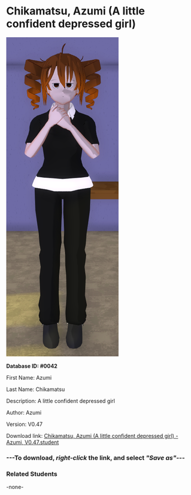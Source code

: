 # Chikamatsu, Azumi (A little confident depressed girl)

<img src="Files/Images/Chikamatsu, Azumi (A little confident depressed girl).png" title="Chikamatsu, Azumi (A little confident depressed girl) - Azumi, V0.47">

**Database ID: #0042**

First Name: Azumi

Last Name: Chikamatsu

Description: A little confident depressed girl

Author: Azumi

Version: V0.47

Download link: <a href="https://raw.githubusercontent.com/Arbiter1223/Daigaku-Gurashi-Custom-Students/master/Files/Studen%20Files/Chikamatsu%2C%20Azumi%20(A%20little%20confident%20depressed%20girl)%20-%20Azumi%2C%20V0.47.student">Chikamatsu, Azumi (A little confident depressed girl) - Azumi, V0.47.student</a>

### ---**To download, _right-click_ the link, and select _"Save as"_**---

### Related Students

-none-
